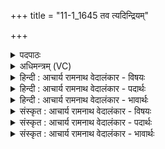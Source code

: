 +++
title = "11-1_1645 तव त्यदिन्द्रियम्"

+++
<details><summary>पदपाठः</summary>

त꣡व꣢꣯। त्यत्। इ꣣न्द्रिय꣢म्। बृ꣣ह꣢त्। त꣡व꣢꣯। द꣡क्ष꣢꣯म्। उ꣡त꣢। क्र꣡तु꣢꣯म्। व꣡ज्र꣢꣯म्। शि꣣शाति। धिष꣡णा꣢। व꣡रे꣢꣯ण्यम्। १६४५।
</details>

<details><summary>अधिमन्त्रम् (VC)</summary>

- इन्द्रः
- गोषूक्त्यश्वसूक्तिनौ काण्वायनौ
- उष्णिक्
- ऋषभः
</details>

<details><summary>हिन्दी : आचार्य रामनाथ वेदालंकार - विषयः</summary>

प्रथम मन्त्र में जगदीश्वर के गुणों का वर्णन है।
</details>

<details><summary>हिन्दी : आचार्य रामनाथ वेदालंकार - पदार्थः</summary>

पदार्थान्वय -  हे इन्द्र परमैश्वर्यवन् विघ्नविनाशक वीर परमात्मन्! (तव धिषणा)आपकी बुद्धि(तव)आपके(त्यत्)उस प्रसिद्ध(वरेण्यम्)श्रेष्ठ वा वरणीय, (बृहत्)महान्(इन्द्रियम्)इन्द्रत्व को,परमैश्वर्य को, (दक्षम्)बल को, (क्रतुम्)प्रज्ञान,कर्म,सङ्कल्प व यज्ञ को(उत)और(वज्रम्)न्यायरूप वज्र को वा दण्ड-सामर्थ्य को(शिशाति)सदैव तीक्ष्ण करती रहती है ॥१॥
</details>

<details><summary>हिन्दी : आचार्य रामनाथ वेदालंकार - भावार्थः</summary>

भावार्थ -  परमात्मा के परमैश्वर्य,बल,प्रज्ञान,कर्म,श्रेष्ठ संकल्प,यज्ञ-भावना,न्याय-प्रदान और दण्ड-सामर्थ्य कभी घटते नहीं,प्रत्युत सदा बढ़े हुए और सदा तीक्ष्ण रहते हैं,जिससे सब लोग लाभान्वित होते हैं ॥१॥
</details>

<details><summary>संस्कृत : आचार्य रामनाथ वेदालंकार - विषयः</summary>

तत्रादौ जगदीश्वरस्य गुणान् वर्णयति।
</details>

<details><summary>संस्कृत : आचार्य रामनाथ वेदालंकार - पदार्थः</summary>

पदार्थान्वय -  हे इन्द्र!हे परमैश्वर्यवन् विघ्नविदारक शूर परमात्मन्! (तव धिषणा)त्वदीया बुद्धिः, (तव)त्वदीयम्(त्यत्)तत् प्रसिद्धम्(वरेण्यम्)श्रेष्ठं वरणीयं वा(बृहत्)महत्(इन्द्रियम्)इन्द्रत्वम् परमैश्वर्यवत्त्वम्, (दक्षम्)बलम्, (क्रतुम्)प्रज्ञानं,कर्म,संकल्पं,यज्ञं वा(उत)अपि च(वज्रम्)न्यायवज्रम्,दण्डसामर्थ्यं वा(शिशाति)सदैव तीक्ष्णीकरोति।[शिशीते निश्यति इति निरुक्तम् ४।१८]॥१॥
</details>

<details><summary>संस्कृत : आचार्य रामनाथ वेदालंकार - भावार्थः</summary>

भावार्थ -  परमात्मनः परमैश्वर्यं बलं प्रज्ञानं कर्म सत्संकल्पाः यज्ञभावना न्यायप्रदानं दण्डसामर्थ्यं च न कदापि हसन्ति,प्रत्युत सदावृद्धानि सदातीक्ष्णानि च तिष्ठन्ति,येन सर्वे जना लाभान्विता जायन्ते ॥१॥
</details>